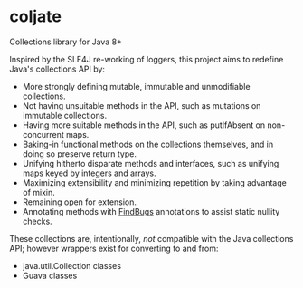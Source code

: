 coljate
=======

Collections library for Java 8+

Inspired by the SLF4J re-working of loggers, this project aims to redefine Java's collections API by:

  * More strongly defining mutable, immutable and unmodifiable collections.
  * Not having unsuitable methods in the API, such as mutations on immutable collections.
  * Having more suitable methods in the API, such as putIfAbsent on non-concurrent maps.
  * Baking-in functional methods on the collections themselves, and in doing so preserve return type.
  * Unifying hitherto disparate methods and interfaces, such as unifying maps keyed by integers and arrays.
  * Maximizing extensibility and minimizing repetition by taking advantage of mixin.
  * Remaining open for extension.
  * Annotating methods with [FindBugs](https://code.google.com/p/findbugs/) annotations to assist static nullity checks.

These collections are, intentionally, *not* compatible with the Java collections API; however wrappers exist for converting to and from:

  * java.util.Collection classes
  * Guava classes

